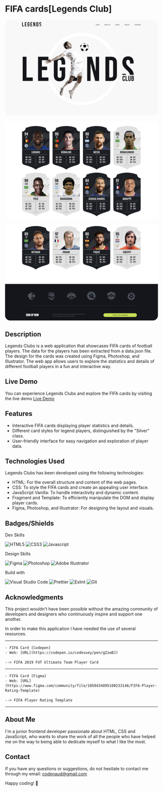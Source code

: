# FIFA cards[Legends Club]

[![Fifa Cards Screenshots](assets/screenshots/git-screenshot01.png)](https://codenaud.github.io/fifa-cards/)

[![Fifa Cards Screenshots](assets/screenshots/git-screenshot02.png)](https://codenaud.github.io/fifa-cards/)

[![Fifa Cards Screenshots](assets/screenshots/git-screenshot03.png)](https://codenaud.github.io/fifa-cards/)

## Description

Legends Clubs is a web application that showcases FIFA cards of football players. The data for the players has been extracted from a data.json file. The design for the cards was created using Figma, Photoshop, and Illustrator. The web app allows users to explore the statistics and details of different football players in a fun and interactive way.

## Live Demo

You can experience Legends Clubs and explore the FIFA cards by visiting the live demo [Live Demo](https://codenaud.github.io/fifa-cards/)

## Features

- Interactive FIFA cards displaying player statistics and details.
- Different card styles for legend players, distinguished by the "Silver" class.
- User-friendly interface for easy navigation and exploration of player data.

## Technologies Used

Legends Clubs has been developed using the following technologies:

- HTML: For the overall structure and content of the web pages.
- CSS: To style the FIFA cards and create an appealing user interface.
- JavaScript Vanilla: To handle interactivity and dynamic content.
- Fragment and Template: To efficiently manipulate the DOM and display player cards.
- Figma, Photoshop, and Illustrator: For designing the layout and visuals.

## Badges/Shields

Dev Skills

![HTML5](https://img.shields.io/badge/HTML5-E34F26?style=for-the-badge&logo=html5&logoColor=white)
![CSS3](https://img.shields.io/badge/CSS3-1572B6?style=for-the-badge&logo=css3&logoColor=white)
![Javascript](https://img.shields.io/badge/JavaScript-323330?style=for-the-badge&logo=javascript&logoColor=F7DF1E)

Design Skills

![Figma](https://img.shields.io/badge/Figma-F24E1E?style=for-the-badge&logo=figma&logoColor=white)
![Photoshop](https://img.shields.io/badge/Adobe%20Photoshop-31A8FF?style=for-the-badge&logo=Adobe%20Photoshop&logoColor=black)
![Adobe Illustrator](https://img.shields.io/badge/adobe%20illustrator-%23FF9A00.svg?style=for-the-badge&logo=adobe%20illustrator&logoColor=white)

Build with

![Visual Studio Code](https://img.shields.io/badge/Visual_Studio_Code-0078D4?style=for-the-badge&logo=visual%20studio%20code&logoColor=white)
![Prettier](https://img.shields.io/badge/prettier-1A2C34?style=for-the-badge&logo=prettier&logoColor=F7BA3E)
![Eslint](https://img.shields.io/badge/eslint-3A33D1?style=for-the-badge&logo=eslint&logoColor=white)
![Git](https://img.shields.io/badge/GIT-E44C30?style=for-the-badge&logo=git&logoColor=white)

## Acknowledgments

This project wouldn't have been possible without the amazing community of developers and designers who continuously inspire and support one another.

In order to make this application I have needed the use of several resources.

---

    - FIFA Card [Codepen]
    - Web: [URL](https://codepen.io/codesuey/pen/gZzwBJ)

    --> FIFA 2019 FUT Ultimate Team Player Card

---

    - FIFA Card [Figma]
    - Web: [URL](https://www.figma.com/community/file/1050434895100233146/FIFA-Player-Rating-Template)

    --> FIFA Player Rating Template

---

## About Me

I'm a junior frontend developer passionate about HTML, CSS and JavaScript, who wants to share the work of all the people who have helped me on the way to being able to dedicate myself to what I like the most.

## Contact

If you have any questions or suggestions, do not hesitate to contact me through my email: [codenaud@gmail.com](mailto:codenaud@gmail.com)

Happy coding! 🚀
